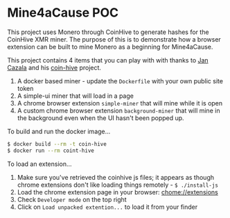 # Mine4aCause POC

This project uses Monero through CoinHive to generate hashes for the CoinHive XMR miner. The purpose of this is to demonstrate
how a browser extension can be built to mine Monero as a beginning for Mine4aCause.

This project contains 4 items that you can play with with thanks to [Jan Cazala](https://github.com/cazala) and his
[coin-hive](https://github.com/cazala/coin-hive) project.

1. A docker based miner - update the `Dockerfile` with your own public site token
1. A simple-ui miner that will load in a page
1. A chrome browser extension `simple-miner` that will mine while it is open
1. A custom chrome browser extension `background-miner` that will mine in the background even when the UI hasn't been popped up.

To build and run the docker image...

```bash
$ docker build --rm -t coin-hive
$ docker run --rm coint-hive
```

To load an extension...

1. Make sure you've retrieved the coinhive js files; it appears as though chrome extensions don't like loading things remotely - `$ ./install-js`
1. Load the chrome extension page in your browser: [chome://extensions](chrome://extensions/)
1. Check `Developer mode` on the top right
1. Click on `Load unpacked extention...` to load it from your finder
